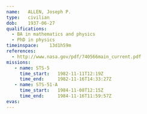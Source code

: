 ```yaml
---
name:	ALLEN, Joseph P.
type:	civilian
dob:	1937-06-27
qualifications:
  - BA in mathematics and physics
  - PhD in physics
timeinspace:	13d1h59m
references:
  - http://www.nasa.gov/pdf/740566main_current.pdf
missions:
   - name: STS-5
     time_start:   1982-11-11T12:19Z
     time_end:     1982-11-16T14:33:27Z
   - name: STS-51-A
     time_start:   1984-11-08T12:15Z
     time_end:     1984-11-16T11:59:57Z
evas:
---
```


